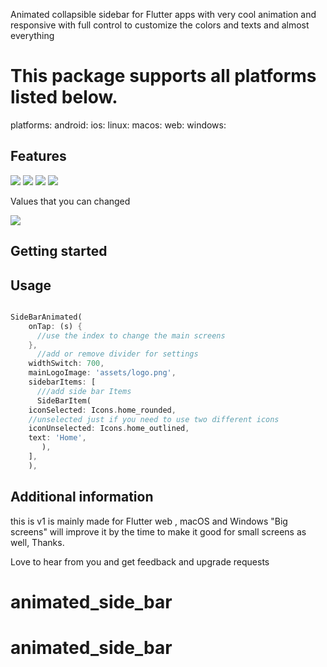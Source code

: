 <!--
This README describes the package. If you publish this package to pub.dev,
this README's contents appear on the landing page for your package.

For information about how to write a good package README, see the guide for
[writing package pages](https://dart.dev/guides/libraries/writing-package-pages).

For general information about developing packages, see the Dart guide for
[creating packages](https://dart.dev/guides/libraries/create-library-packages)
and the Flutter guide for
[developing packages and plugins](https://flutter.dev/developing-packages).
-->

Animated collapsible sidebar for Flutter apps with very cool animation and responsive with full control to customize the colors and texts and almost everything
# This package supports all platforms listed below.
platforms:
android:
ios:
linux:
macos:
web:
windows:

## Features
<img src="https://res.cloudinary.com/dcvoshrrl/image/upload/v1698355354/sidebar/vdk7fzpiobikynrws3pw.png">
<img src="https://res.cloudinary.com/dcvoshrrl/image/upload/v1698355350/sidebar/syo8iuhylnvhwh4bfnq5.png">
<img src="https://res.cloudinary.com/dcvoshrrl/image/upload/v1698355355/sidebar/hziqmoxwtkhiwnuvvq8y.gif">
<img src="https://res.cloudinary.com/dcvoshrrl/image/upload/v1698355349/sidebar/ou709zs4j5dh9krl9vy0.gif">




Values that you can changed

<img src="https://res.cloudinary.com/dcvoshrrl/image/upload/v1698355337/sidebar/vzcjytzqbmuyd49kwr6d.png">

<td>

</td>

## Getting started


[//]: # (start using the package.)

## Usage


[//]: # (to `/example` folder.)

~~~~dart

SideBarAnimated(
    onTap: (s) {
      //use the index to change the main screens
    },
      //add or remove divider for settings
    widthSwitch: 700,
    mainLogoImage: 'assets/logo.png',
    sidebarItems: [
      ///add side bar Items
      SideBarItem(
    iconSelected: Icons.home_rounded,
    //unselected just if you need to use two different icons 
    iconUnselected: Icons.home_outlined,
    text: 'Home',
       ),
    ],
    ),
~~~~

## Additional information

this is v1 is mainly made for Flutter web , macOS and Windows "Big screens" will improve it by the time to make it good for small screens as well, Thanks.

Love to hear from you and get feedback and upgrade requests
# animated_side_bar
# animated_side_bar
